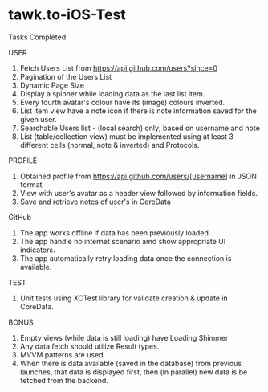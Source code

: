 # tawk.to-iOS-Test

Tasks Completed 

USER
1. Fetch Users List from https://api.github.com/users?since=0
2. Pagination of the Users List
3. Dynamic Page Size
4. Display a spinner while loading data as the last list item.
5. Every fourth avatar's colour have its (image) colours inverted.
6. List item view have a note icon if there is note information saved for the given user.
7. Searchable Users list - (local search) only; based on username and note
8. List (table/collection view) must be implemented using at least 3 different cells
(normal, note & inverted) and Protocols.

PROFILE
1. Obtained profile from https://api.github.com/users/[username] in JSON format
2. View with user's avatar as a header view followed by information fields.
3. Save and retrieve notes of user's in CoreData

GitHub
1. The app works offline if data has been previously loaded.
2. The app handle no internet scenario amd show appropriate UI indicators.
3. The app automatically retry loading data once the connection is available.

TEST
1. Unit tests using XCTest library for validate creation & update in CoreData.

BONUS
1. Empty views (while data is still loading) have Loading Shimmer
2. Any data fetch should utilize Result types.
3. MVVM patterns are used.
4. When there is data available (saved in the database) from previous launches, that
   data is displayed first, then (in parallel) new data is be fetched from the backend.
